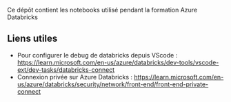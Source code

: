 Ce dépôt contient les notebooks utilisé pendant la formation Azure Databricks


## Liens utiles 

* Pour configurer le debug de databricks depuis VScode : https://learn.microsoft.com/en-us/azure/databricks/dev-tools/vscode-ext/dev-tasks/databricks-connect
* Connexion privée sur Azure Databricks : https://learn.microsoft.com/en-us/azure/databricks/security/network/front-end/front-end-private-connect 
